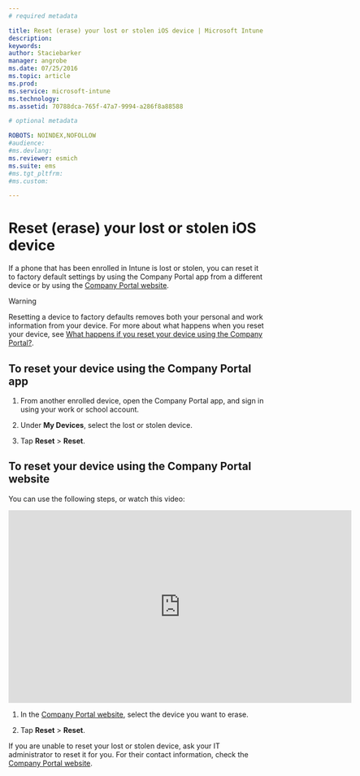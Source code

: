 ```yaml
---
# required metadata

title: Reset (erase) your lost or stolen iOS device | Microsoft Intune
description:
keywords:
author: Staciebarker
manager: angrobe
ms.date: 07/25/2016
ms.topic: article
ms.prod:
ms.service: microsoft-intune
ms.technology:
ms.assetid: 70788dca-765f-47a7-9994-a286f8a88588

# optional metadata

ROBOTS: NOINDEX,NOFOLLOW
#audience:
#ms.devlang:
ms.reviewer: esmich
ms.suite: ems
#ms.tgt_pltfrm:
#ms.custom:

---
```



# Reset (erase) your lost or stolen iOS device

If a phone that has been enrolled in Intune is lost or stolen, you can reset it to factory default settings by using the Company Portal app from a different device or by using the [Company Portal website](http://portal.manage.microsoft.com).

> [!WARNING]
> Resetting a device to factory defaults removes both your personal and work information from your device. For more about what happens when you reset your device, see [What happens if you reset your device using the Company Portal?](what-happens-if-you-reset-your-device-using-the-company-portal-ios.md).

## To reset your device using the Company Portal app

1.  From another enrolled device, open the Company Portal app, and sign in using your work or school account.

2.  Under **My Devices**, select the lost or stolen device.

3.  Tap **Reset** &gt; **Reset**.

## To reset your device using the Company Portal website

You can use the following steps, or watch this video:

<iframe width="675" height="379" src="https://www.youtube.com/embed/3rrXe8XmtgU" frameborder="0" allowfullscreen></iframe>

1.  In the [Company Portal website](http://portal.manage.microsoft.com), select the device you want to erase.

2.  Tap  **Reset** &gt; **Reset**.

If you are unable to reset your lost or stolen device, ask your IT administrator to reset it for you. For their contact information, check the [Company Portal website](http://portal.manage.microsoft.com).


